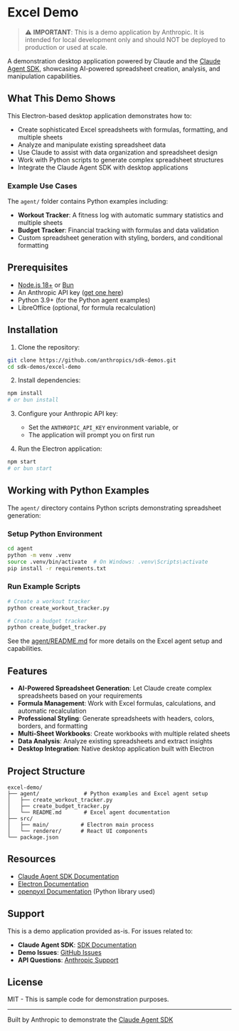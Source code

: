# Excel Demo

> ⚠️ **IMPORTANT**: This is a demo application by Anthropic. It is intended for local development only and should NOT be deployed to production or used at scale.

A demonstration desktop application powered by Claude and the [Claude Agent SDK](https://docs.anthropic.com/en/docs/claude-code/sdk/sdk-overview), showcasing AI-powered spreadsheet creation, analysis, and manipulation capabilities.

## What This Demo Shows

This Electron-based desktop application demonstrates how to:
- Create sophisticated Excel spreadsheets with formulas, formatting, and multiple sheets
- Analyze and manipulate existing spreadsheet data
- Use Claude to assist with data organization and spreadsheet design
- Work with Python scripts to generate complex spreadsheet structures
- Integrate the Claude Agent SDK with desktop applications

### Example Use Cases

The `agent/` folder contains Python examples including:
- **Workout Tracker**: A fitness log with automatic summary statistics and multiple sheets
- **Budget Tracker**: Financial tracking with formulas and data validation
- Custom spreadsheet generation with styling, borders, and conditional formatting

## Prerequisites

- [Node.js 18+](https://nodejs.org) or [Bun](https://bun.sh)
- An Anthropic API key ([get one here](https://console.anthropic.com))
- Python 3.9+ (for the Python agent examples)
- LibreOffice (optional, for formula recalculation)

## Installation

1. Clone the repository:
```bash
git clone https://github.com/anthropics/sdk-demos.git
cd sdk-demos/excel-demo
```

2. Install dependencies:
```bash
npm install
# or bun install
```

3. Configure your Anthropic API key:
   - Set the `ANTHROPIC_API_KEY` environment variable, or
   - The application will prompt you on first run

4. Run the Electron application:
```bash
npm start
# or bun start
```

## Working with Python Examples

The `agent/` directory contains Python scripts demonstrating spreadsheet generation:

### Setup Python Environment

```bash
cd agent
python -m venv .venv
source .venv/bin/activate  # On Windows: .venv\Scripts\activate
pip install -r requirements.txt
```

### Run Example Scripts

```bash
# Create a workout tracker
python create_workout_tracker.py

# Create a budget tracker
python create_budget_tracker.py
```

See the [agent/README.md](./agent/README.md) for more details on the Excel agent setup and capabilities.

## Features

- **AI-Powered Spreadsheet Generation**: Let Claude create complex spreadsheets based on your requirements
- **Formula Management**: Work with Excel formulas, calculations, and automatic recalculation
- **Professional Styling**: Generate spreadsheets with headers, colors, borders, and formatting
- **Multi-Sheet Workbooks**: Create workbooks with multiple related sheets
- **Data Analysis**: Analyze existing spreadsheets and extract insights
- **Desktop Integration**: Native desktop application built with Electron

## Project Structure

```
excel-demo/
├── agent/              # Python examples and Excel agent setup
│   ├── create_workout_tracker.py
│   ├── create_budget_tracker.py
│   └── README.md       # Excel agent documentation
├── src/
│   ├── main/          # Electron main process
│   └── renderer/      # React UI components
└── package.json
```

## Resources

- [Claude Agent SDK Documentation](https://docs.anthropic.com/en/docs/claude-code/sdk/sdk-overview)
- [Electron Documentation](https://www.electronjs.org/docs/latest/)
- [openpyxl Documentation](https://openpyxl.readthedocs.io/) (Python library used)

## Support

This is a demo application provided as-is. For issues related to:
- **Claude Agent SDK**: [SDK Documentation](https://docs.anthropic.com/claude-code)
- **Demo Issues**: [GitHub Issues](https://github.com/anthropics/sdk-demos/issues)
- **API Questions**: [Anthropic Support](https://support.anthropic.com)

## License

MIT - This is sample code for demonstration purposes.

---

Built by Anthropic to demonstrate the [Claude Agent SDK](https://github.com/anthropics/claude-code-sdk)
